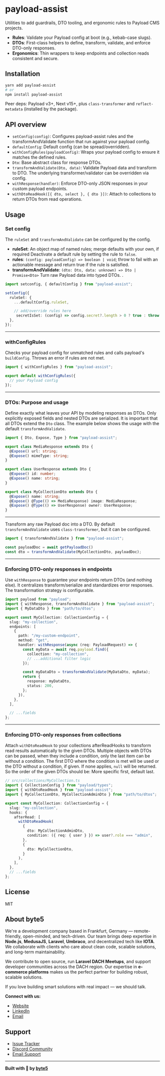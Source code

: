 # payload-assist

Utilities to add guardrails, DTO tooling, and ergonomic rules to Payload CMS projects.

- **Rules**: Validate your Payload config at boot (e.g., kebab-case slugs).
- **DTOs**: First-class helpers to define, transform, validate, and enforce DTO-only responses.
- **Ergonomics**: Thin wrappers to keep endpoints and collection reads consistent and secure.


## Installation

```bash
yarn add payload-assist
# or
npm install payload-assist
```

Peer deps: Payload v3+, Next v15+, plus `class-transformer` and `reflect-metadata` (installed by the package).


## API overview

- `setConfig(config)`: Configures payload-assist rules and the transformAndValidate function that run against your payload config.
- `defaultConfig`: Default config (can be spread/overridden).
- `withConfigRules(payloadConfig)`: Wraps your payload config to ensure it matches the defined rules.
- `Dto`: Base abstract class for response DTOs.
- `transformAndValidate(Dto, data)`: Validate Payload data and transform to DTO. The underlying transformer/validator can be overridden via config.
- `withResponse(handler)`: Enforce DTO-only JSON responses in your custom payload endpoints.
- `withDtoReadHook([{ dto, select }, { dto }])`: Attach to collections to return DTOs from read operations.

## Usage

### Set config

The `ruleSet` and `transformAndValidate` can be configured by the config.

- **ruleSet**: An object map of named rules; merge defaults with your own, if required Deactivate a default rule by setting the rule to `false`.
- **rules**: `(config: payloadConfig) => boolean | void`; throw to fail with an actionable message and return true if the rule is satisfied.
- **transformAndValidate**: `(dto: Dto, data: unknown) => Dto | Promise<Dto>` Turn raw Payload data into typed DTOs. .

```ts
import setconfig, { defaultConfig } from "payload-assist";

setConfig({
  ruleSet: {
    ...defaultConfig.ruleSet,

    // add/override rules here
     secretIsSet: (config) => config.secret?.length > 0 ? true : throw 'A secret needs to be set',
  },
});
```

---

### withConfigRules

Checks your payload config for unmatched rules and calls payload's `buildConfig`. Throws an error if rules are not met.

```ts
import { withConfigRules } from "payload-assist";

export default withConfigRules({
  // your Payload config
});
```

---

### DTOs: Purpose and usage

Define exactly what leaves your API by modeling responses as DTOs. Only explicitly exposed fields and nested DTOs are serialized.
It is important that all DTOs extend the `Dto` class. The example below shows the usage with the default `transformAndValidate`.

```ts
import { Dto, Expose, Type } from "payload-assist";

export class MediaResponse extends Dto {
  @Expose() url: string;
  @Expose() mimeType: string;
}

export class UserResponse extends Dto {
  @Expose() id: number;
  @Expose() name: string;
}

export class MyCollectionDto extends Dto {
  @Expose() name: string;
  @Expose() @Type(() => MediaResponse) image: MediaResponse;
  @Expose() @Type(() => UserResponse) owner: UserResponse;
}
```

---

Transform any raw Payload doc into a DTO. By default `transformAndValidate` uses `class-transformer`, but it can be configured.

```ts
import { transformAndValidate } from "payload-assist";

const payloadDoc = await getPayloadDoc()
const dto = transformAndValidate(MyCollectionDto, payloadDoc);
```

---

### Enforcing DTO-only responses in endpoints

Use `withResponse` to guarantee your endpoints return DTOs (and nothing else). It centralizes transform/serialize and standardizes error responses. The transformation strategy is configurable.

```ts
import payload from "payload";
import { withResponse, transformAndValidate } from "payload-assist";
import { MyDataDto } from "path/to/dtos";

export const MyCollection: CollectionConfig = {
  slug: "my-collection",
  endpoints: [
    {
      path: "/my-custom-endpoint",
      method: "get",
      handler: withResponse(async (req: PayloadRequest) => {
        const myData = await req.payload.find({
          collection: "my-collection",
          // ...additional filter logic
        });

        const myDataDto = transformAndValidate(MyDataDto, myData);
        return {
          response: myDataDto,
          status: 200,
        };
      }),
    },
  ],

  // ...fields
};
```

---

### Enforcing DTO-only responses from collections

Attach `withDtoReadHook` to your collections afterReadHooks to transform read results automatically to the given DTOs.
Multiple objects with DTOs can be passed, when they include a condition, only the last item can be without a condition.
The first DTO where the condition is met will be used or the DTO without a condition, if given. If none applies, `null` will be returned.
So the order of the given DTOs should be: More specific first, default last.

```ts
// src/collections/MyCollection.ts
import { CollectionConfig } from "payload/types";
import { withDtoReadHook } from "payload-assist";
import { MyCollectionDto, MyCollectionAdminDto } from "path/to/dtos";

export const MyCollection: CollectionConfig = {
  slug: "my-collection",
  hooks: {
    afterRead: [
      withDtoReadHook(
        {
          dto: MyCollectionAdminDto,
          condition: ({ req: { user } }) => user?.role === "admin",
        },
        {
          dto: MyCollectionDto,
        }
      ),
    ],
  },
  // ...fields
};
```

## License

MIT

## About byte5

We're a development company based in Frankfurt, Germany — remote-friendly, open-minded, and tech-driven. Our team brings deep expertise in **Node.js**, **MedusaJS**, **Laravel**, **Umbraco**, and decentralized tech like **IOTA**. We collaborate with clients who care about clean code, scalable solutions, and long-term maintainability.

We contribute to open source, run **Laravel DACH Meetups**, and support developer communities across the DACH region. Our expertise in **e-commerce platforms** makes us the perfect partner for building robust, scalable solutions.

If you love building smart solutions with real impact — we should talk.

**Connect with us:**

- [Website](https://byte5.net)
- [LinkedIn](https://www.linkedin.com/company/byte5-gmbh)
- [Email](mailto:info@byte5.de)

## Support

- [Issue Tracker](https://github.com/byte5digital/meilisearch-pro/issues)
- [Discord Community](https://discord.gg/medusajs)
- [Email Support](mailto:support@byte5.de)

---

**Built with 🩵 by [byte5](https://byte5.net)**
